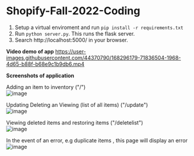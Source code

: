 # Shopify-Fall-2022-Coding

1. Setup a virtual enviroment and run ```pip install -r requirements.txt```
2. Run ```python server.py```. This runs the flask server.
3. Search http://localhost:5000/ in your browser.

**Video demo of app**
https://user-images.githubusercontent.com/44370790/168296179-71836504-1968-4d65-b88f-b68e9c1b9db6.mp4



**Screenshots of application**

Adding an item to inventory ("/")  
![image](https://user-images.githubusercontent.com/44370790/168290434-e27846cf-35de-4538-8dad-04ea20aa0f18.png)

Updating Deleting an Viewing (list of all items) ("/update")  
![image](https://user-images.githubusercontent.com/44370790/168290470-721adbe3-24f9-4156-abcf-1a81bce7fbe7.png)

Viewing deleted items and restoring items ("/deletelist")  
![image](https://user-images.githubusercontent.com/44370790/168290626-2baf53f2-bb4c-4a3a-8032-4091d8847526.png) 

In the event of an error, e.g duplicate items , this page will display an error
![image](https://user-images.githubusercontent.com/44370790/168293747-789f8d3e-259f-488f-82b7-3dea776ff216.png)
